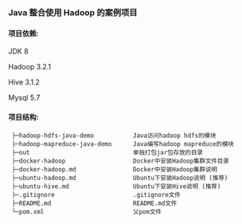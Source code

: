 ### Java 整合使用 Hadoop 的案例项目

#### 项目依赖:
  JDK 8
  
  Hadoop 3.2.1
  
  Hive 3.1.2
  
  Mysql 5.7

#### 项目结构:
 ```
  ├─hadoop-hdfs-java-demo           Java访问hadoop hdfs的模块
  ├─hadoop-mapreduce-java-demo      Java编写hadoop mapreduce的模块
  ├─out                             单独打包jar包存放的目录
  ├─docker-hadoop                   Docker中安装Hadoop集群文件目录
  ├─docker-hadoop.md                Docker中安装Hadoop集群说明
  ├─ubuntu-hadoop.md                Ubuntu下安装Hadoop说明 (推荐)
  ├─ubuntu-hive.md                  Ubuntu下安装Hive说明 (推荐)
  ├─.gitignore                      .gitignore文件
  ├─README.md                       README.md文件
  └─pom.xml                         父pom文件
 ```
